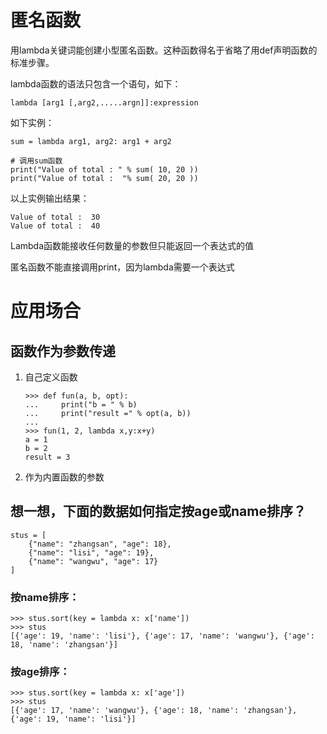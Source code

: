 # 匿名函数

用lambda关键词能创建小型匿名函数。这种函数得名于省略了用def声明函数的标准步骤。

lambda函数的语法只包含一个语句，如下：

```
lambda [arg1 [,arg2,.....argn]]:expression
```

如下实例：

```
sum = lambda arg1, arg2: arg1 + arg2

# 调用sum函数
print("Value of total : " % sum( 10, 20 ))
print("Value of total :  "% sum( 20, 20 ))
```

以上实例输出结果：

```
Value of total :  30
Value of total :  40
```

Lambda函数能接收任何数量的参数但只能返回一个表达式的值

匿名函数不能直接调用print，因为lambda需要一个表达式

# 应用场合

## 函数作为参数传递

1. 自己定义函数

   ```
   >>> def fun(a, b, opt):
   ...     print("b = " % b)
   ...     print("result =" % opt(a, b))
   ...
   >>> fun(1, 2, lambda x,y:x+y)
   a = 1
   b = 2
   result = 3
   ```

2. 作为内置函数的参数

## 想一想，下面的数据如何指定按age或name排序？

```
stus = [
    {"name": "zhangsan", "age": 18}, 
    {"name": "lisi", "age": 19}, 
    {"name": "wangwu", "age": 17}
]
```

### 按name排序：

```
>>> stus.sort(key = lambda x: x['name'])
>>> stus
[{'age': 19, 'name': 'lisi'}, {'age': 17, 'name': 'wangwu'}, {'age': 18, 'name': 'zhangsan'}]
```

### 按age排序：

```
>>> stus.sort(key = lambda x: x['age'])
>>> stus
[{'age': 17, 'name': 'wangwu'}, {'age': 18, 'name': 'zhangsan'}, {'age': 19, 'name': 'lisi'}]
```



